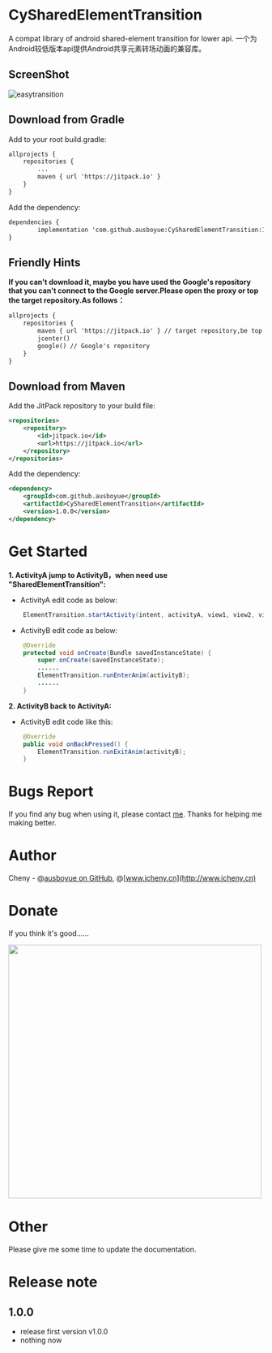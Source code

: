 # CySharedElementTransition
A compat library of android shared-element transition for lower api.
一个为Android较低版本api提供Android共享元素转场动画的兼容库。

## ScreenShot
![easytransition](https://github.com/ausboyue/CySharedElementTransition/blob/master/screenshot/screenshot.gif) 

## Download from Gradle

Add to your root build.gradle:
```xml
allprojects {
	repositories {
		...
		maven { url 'https://jitpack.io' }
	}
}
```

Add the dependency:
```xml
dependencies {
        implementation 'com.github.ausboyue:CySharedElementTransition:1.0.0'
}
```

## Friendly Hints
**If you can't download it, maybe you have used the Google's repository that you can't connect to the Google server.Please open the proxy or top the target repository.As follows：**
```xml
allprojects {
    repositories {
        maven { url 'https://jitpack.io' } // target repository,be top
        jcenter()
        google() // Google's repository
    }
}
```

## Download from Maven

Add the JitPack repository to your build file:
```xml
<repositories>
	<repository>
	    <id>jitpack.io</id>
	    <url>https://jitpack.io</url>
	</repository>
</repositories>
```

Add the dependency:
```xml
<dependency>
    <groupId>com.github.ausboyue</groupId>
    <artifactId>CySharedElementTransition</artifactId>
    <version>1.0.0</version>
</dependency>
```

# Get Started

**1. ActivityA jump to ActivityB，when need use "SharedElementTransition":**

- ActivityA edit code as below:
``` java
    ElementTransition.startActivity(intent, activityA, view1, view2, view...);
```
- ActivityB edit code as below:
``` java
    @Override
    protected void onCreate(Bundle savedInstanceState) {
        super.onCreate(savedInstanceState);
        ......
        ElementTransition.runEnterAnim(activityB);
        ......
    }
```
**2. ActivityB back to ActivityA:**

- ActivityB edit code like this:
``` java
    @Override
    public void onBackPressed() {
        ElementTransition.runExitAnim(activityB);
    }
```

# Bugs Report

If you find any bug when using it, please contact [me](mailto:ausboyue@qq.com). Thanks for helping me making better.

# Author

Cheny - @[ausboyue on GitHub](https://github.com/ausboyue/), @[www.icheny.cn](http://www.icheny.cn)

# Donate 
If you think it's good......

<img src="http://media.icheny.cn/alipayAndwxPay.jpg" width="500" >

# Other

Please give me some time to update the documentation.

# Release note
## 1.0.0
 - release first version v1.0.0 
 - nothing now
